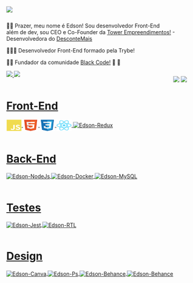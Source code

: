 <h1 align="left">
  <a href="https://git.io/typing-svg">
    <img src="https://readme-typing-svg.herokuapp.com/?lines=Olá!,+Bem-Vindo(a)+👋;Sou+Edson+Lima;Desenvolvedor+Full-Stackcenter&=true&size=30">
  </a>
</h1>

🧑🏾 Prazer, meu nome é Edson! Sou desenvolvedor Front-End <br>
além de dev, sou CEO e Co-Founder da <a href="https://www.linkedin.com/company/tower-empreendimentos/">Tower Empreendimentos!</a> - Desenvolvedora do <a href="https://www.instagram.com/descontemais/">DesconteMais</a>

👨🏽‍🎓 Desenvolvedor Front-End formado pela Trybe!

✊🏾 Fundador da comunidade <a href="https://www.instagram.com/blaackcode/" target="_blank">Black Code!</a> 🖤 🖤

<div style="display: flex">
  <a href="https://github.com/edsonlima2506">
  <img height="180em" src="https://github-readme-stats.vercel.app/api?username=edsonlima2506&show_icons=true&theme=tokyonight&include_all_commits=true&count_private=true"/>
  <img height="180em" src="https://github-readme-stats.vercel.app/api/top-langs/?username=edsonlima2506&layout=compact&langs_count=7&theme=tokyonight"/>
    
  <div style="display: inline_block"><br>
    <h1>Front-End</h1>
    <img align="center" alt="Edson-Js" height="30" width="40" src="https://raw.githubusercontent.com/devicons/devicon/master/icons/javascript/javascript-plain.svg">
    <img align="center" alt="Edson-HTML" height="30" width="40" src="https://raw.githubusercontent.com/devicons/devicon/master/icons/html5/html5-original.svg">
    <img align="center" alt="Edson-CSS" height="30" width="40" src="https://raw.githubusercontent.com/devicons/devicon/master/icons/css3/css3-original.svg">
    <img align="center" alt="Edson-React" height="30" width="40" src="https://raw.githubusercontent.com/devicons/devicon/master/icons/react/react-original.svg">
    <img align="center" alt="Edson-Redux" height="30" width="40"src="https://cdn.jsdelivr.net/gh/devicons/devicon/icons/redux/redux-original.svg" />
  </div>
  <div style="display: inline_block"><br>
    <h1>Back-End</h1>
    <img align="center" alt="Edson-NodeJs" height="30" width="40"src="https://cdn.jsdelivr.net/gh/devicons/devicon/icons/nodejs/nodejs-original.svg" />
    <img align="center" alt="Edson-Docker" height="30" width="40"src="https://cdn.jsdelivr.net/gh/devicons/devicon/icons/docker/docker-original-wordmark.svg" />
    <img align="center" alt="Edson-MySQL" height="40" width="40"src="https://cdn.jsdelivr.net/gh/devicons/devicon/icons/mysql/mysql-original-wordmark.svg" />
  </div>
    <div style="display: inline_block"><br>
    <h1>Testes</h1>
  <img align="center" alt="Edson-Jest" height="30" width="40" src="https://cdn.jsdelivr.net/gh/devicons/devicon/icons/jest/jest-plain.svg" />
  <img align="center" alt="Edson-RTL" height="30" width="40" src="https://testing-library.com/img/octopus-128x128.png" />
  </div>
  <div style="display: inline_block"><br>
    <h1>Design</h1>
  <img align="center" alt="Edson-Canva" height="30" width="40" src="https://cdn.jsdelivr.net/gh/devicons/devicon/icons/canva/canva-original.svg" />
  <img align="center" alt="Edson-Ps" height="30" width="40" src="https://cdn.jsdelivr.net/gh/devicons/devicon/icons/photoshop/photoshop-plain.svg" />
  <img align="center" alt="Edson-Behance" height="30" width="40" src="https://cdn.jsdelivr.net/gh/devicons/devicon/icons/behance/behance-original.svg" />
  <img align="center" alt="Edson-Behance" height="30" width="40" src="https://cdn.jsdelivr.net/gh/devicons/devicon/icons/figma/figma-original.svg" />
  </div>

  
#
  <a href = "mailto:edsoneduardo526@gmail.com"><img src="https://img.shields.io/badge/-Gmail-%23333?style=for-the-badge&logo=gmail&logoColor=white" target="_blank"></a>
  <a href="https://www.linkedin.com/in/edson-eduardo-lima/" target="_blank"><img src="https://img.shields.io/badge/-LinkedIn-%230077B5?style=for-the-badge&logo=linkedin&logoColor=white" target="_blank"></a> 
 
</div>
